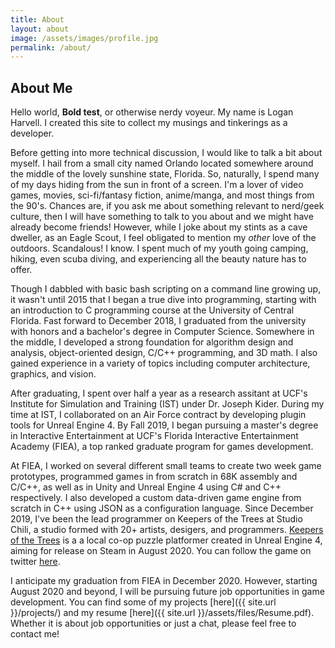```yaml
---
title: About
layout: about
image: /assets/images/profile.jpg
permalink: /about/
---
```


## About Me
Hello world, **Bold test**, or otherwise nerdy voyeur. My name is Logan Harvell. I created this site to collect my musings and tinkerings as a developer.

Before getting into more technical discussion, I would like to talk a bit about myself. I hail from a small city named Orlando located somewhere around the middle of the lovely sunshine state, Florida. So, naturally, I spend many of my days hiding from the sun in front of a screen. I'm a lover of video games, movies, sci-fi/fantasy fiction, anime/manga, and most things from the 90's. Chances are, if you ask me about something relevant to nerd/geek culture, then I will have something to talk to you about and we might have already become friends! However, while I joke about my stints as a cave dweller, as an Eagle Scout, I feel obligated to mention my *other* love of the outdoors. Scandalous! I know. I spent much of my youth going camping, hiking, even scuba diving, and experiencing all the beauty nature has to offer.

Though I dabbled with basic bash scripting on a command line growing up, it wasn't until 2015 that I began a true dive into programming, starting with an introduction to C programming course at the University of Central Florida. Fast forward to December 2018, I graduated from the university with honors and a bachelor's degree in Computer Science. Somewhere in the middle, I developed a strong foundation for algorithm design and analysis, object-oriented design, C/C++ programming, and 3D math. I also gained experience in a variety of topics including computer architecture, graphics, and vision.

After graduating, I spent over half a year as a research assitant at UCF's Institute for Simulation and Training (IST) under Dr. Joseph Kider. During my time at IST, I collaborated on an Air Force contract by developing plugin tools for Unreal Engine 4. By Fall 2019, I began pursuing a master's degree in Interactive Entertainment at UCF's Florida Interactive Entertainment Academy (FIEA), a top ranked graduate program for games development. 

At FIEA, I worked on several different small teams to create two week game prototypes, programmed games in from scratch in 68K assembly and C/C++, as well as in Unity and Unreal Engine 4 using C# and C++ respectively. I also developed a custom data-driven game engine from scratch in C++ using JSON as a configuration language. Since December 2019, I've been the lead programmer on Keepers of the Trees at Studio Chili, a studio formed with 20+ artists, desigers, and programmers. [Keepers of the Trees](https://keepersofthetrees.wordpress.com/) is a a local co-op puzzle platformer created in Unreal Engine 4, aiming for release on Steam in August 2020. You can follow the game on twitter [here](https://twitter.com/Keepers_Game).

I anticipate my graduation from FIEA in December 2020. However, starting August 2020 and beyond, I will be pursuing future job opportunities in game development. You can find some of my projects [here]({{ site.url }}/projects/) and my resume [here]({{ site.url }}/assets/files/Resume.pdf). Whether it is about job opportunities or just a chat, please feel free to contact me!

